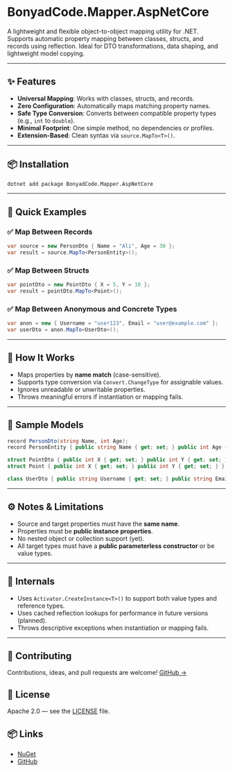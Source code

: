 # BonyadCode.Mapper.AspNetCore

A lightweight and flexible object-to-object mapping utility for .NET. Supports automatic property mapping between classes, structs, and records using reflection. Ideal for DTO transformations, data shaping, and lightweight model copying.

---

## ✨ Features

* **Universal Mapping**: Works with classes, structs, and records.
* **Zero Configuration**: Automatically maps matching property names.
* **Safe Type Conversion**: Converts between compatible property types (e.g., `int` to `double`).
* **Minimal Footprint**: One simple method, no dependencies or profiles.
* **Extension-Based**: Clean syntax via `source.MapTo<T>()`.

---

## 📦 Installation

```bash
dotnet add package BonyadCode.Mapper.AspNetCore
```

---

## 🚀 Quick Examples

### ✅ Map Between Records

```csharp
var source = new PersonDto { Name = "Ali", Age = 30 };
var result = source.MapTo<PersonEntity>();
```

### ✅ Map Between Structs

```csharp
var pointDto = new PointDto { X = 5, Y = 10 };
var result = pointDto.MapTo<Point>();
```

### ✅ Map Between Anonymous and Concrete Types

```csharp
var anon = new { Username = "user123", Email = "user@example.com" };
var userDto = anon.MapTo<UserDto>();
```

---

## 📘 How It Works

* Maps properties by **name match** (case-sensitive).
* Supports type conversion via `Convert.ChangeType` for assignable values.
* Ignores unreadable or unwritable properties.
* Throws meaningful errors if instantiation or mapping fails.

---

## 🧪 Sample Models

```csharp
record PersonDto(string Name, int Age);
record PersonEntity { public string Name { get; set; } public int Age { get; set; } }

struct PointDto { public int X { get; set; } public int Y { get; set; } }
struct Point { public int X { get; set; } public int Y { get; set; } }

class UserDto { public string Username { get; set; } public string Email { get; set; } }
```

---

## ⚙️ Notes & Limitations

* Source and target properties must have the **same name**.
* Properties must be **public instance properties**.
* No nested object or collection support (yet).
* All target types must have a **public parameterless constructor** or be value types.

---

## 🔧 Internals

* Uses `Activator.CreateInstance<T>()` to support both value types and reference types.
* Uses cached reflection lookups for performance in future versions (planned).
* Throws descriptive exceptions when instantiation or mapping fails.

---

## 🤝 Contributing

Contributions, ideas, and pull requests are welcome! [GitHub →](https://github.com/bonyadcode/Mapper.AspNetCore)

## 📄 License

Apache 2.0 — see the [LICENSE](LICENSE) file.

## 📦 Links

* [NuGet](https://www.nuget.org/packages/BonyadCode.Mapper.AspNetCore)
* [GitHub](https://github.com/bonyadcode/Mapper.AspNetCore)
